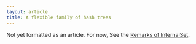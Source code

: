 ```yaml
---
layout: article
title: A flexible family of hash trees
---
```

Not yet formatted as an article. For now, See the [Remarks of InternalSet](https://github.com/qwertie/LoycCore/blob/master/Loyc.Collections/Sets/InternalSet.cs).
